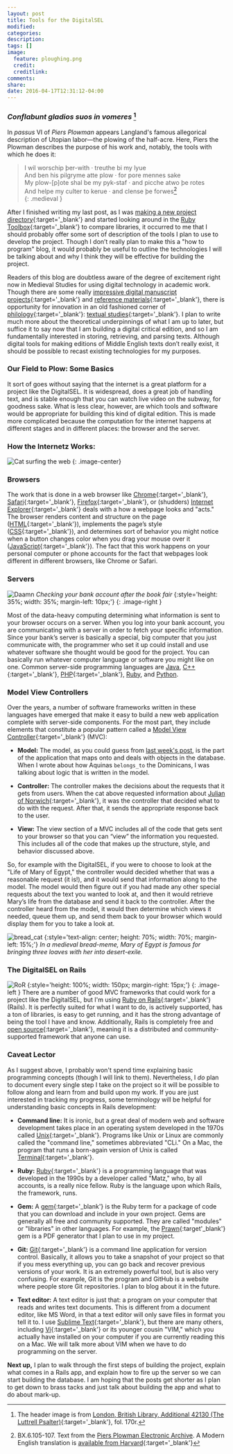 ```yaml
---
layout: post
title: Tools for the DigitalSEL
modified:
categories:
description:
tags: []
image:
  feature: ploughing.png
  credit:
  creditlink:
comments:
share:
date: 2016-04-17T12:31:12-04:00
---
```


### *Conflabunt gladios suos in vomeres* [^1]

In *passus* VI of *Piers Plowman* appears Langland's famous allegorical description of Utopian labor&mdash;the plowing of the half-acre. Here, Piers the Plowman describes the purpose of his work and, notably, the tools with which he does it:

>I wil worschip þer-with · treuthe bi my lyue  
And ben his pilgryme atte plow · for pore mennes sake  
My plow-[p]ote shal be my pyk-staf · and picche atwo þe rotes  
And helpe my culter to kerue · and clense þe forwes[^2]  
{: .medieval }

After I finished writing my last post, as I was [making a new project directory](https://en.wikipedia.org/wiki/Mkdir){:target='_blank'} and started looking around in the [Ruby Toolbox](https://www.ruby-toolbox.com/){:target='_blank'} to compare libraries, it occurred to me that I should probably offer some sort of description of the tools I plan to use to develop the project. Though I don’t really plan to make this a "how to program" blog, it would probably be useful to outline the technologies I will be talking about and why I think they will be effective for building the project.

Readers of this blog are doubtless aware of the degree of excitement right now in Medieval Studies for using digital technology in academic work. Though there are some really [impressive digital manuscript projects](http://www.bl.uk/manuscripts/Default.aspx){:target='_blank'} and [reference materials](http://quod.lib.umich.edu/m/med/){:target='_blank'}, there is opportunity for innovation in an old fashioned corner of [philology](https://en.wikipedia.org/wiki/Philology){:target='_blank'}: [textual studies](https://en.wikipedia.org/wiki/Textual_criticism){:target='_blank'}. I plan to write much more about the theoretical underpinnings of what I am up to later, but suffice it to say now that I am building a digital critical edition, and so I am fundamentally interested in storing, retrieving, and parsing texts. Although digital tools for making editions of Middle English texts don’t really exist, it should be possible to recast existing technologies for my purposes.

### Our Field to Plow: Some Basics

It sort of goes without saying that the internet is a great platform for a project like the DigitalSEL. It is widespread, does a great job of handling text, and is stable enough that you can watch live video on the subway, for goodness sake. What is less clear, however, are which tools and software would be appropriate for building this kind of digital edition. This is made more complicated because the computation for the internet happens at different stages and in different places: the browser and the server.


### How the Internetz Works:

![Cat surfing the web]({{site.url}}/images/internetz.png)
{: .image-center}

### Browsers
The work that is done in a web browser like [Chrome](https://www.google.com/chrome/browser/desktop/){:target='_blank'}, [Safari](http://www.apple.com/safari/){:target='_blank'}, [Firefox](https://www.mozilla.org/en-US/firefox/new/){:target='_blank'}, or (shudders) [Internet Explorer](https://en.wikipedia.org/wiki/Hamster_wheel){:target='_blank'} deals with a how a webpage looks and "acts." The browser renders content and structure on the page ([HTML](https://en.wikipedia.org/wiki/HTML){:target='_blank'}), implements the page’s style ([CSS](https://en.wikipedia.org/wiki/Cascading_Style_Sheets){:target='_blank'}), and determines sort of behavior you might notice when a button changes color when you drag your mouse over it ([JavaScript](https://en.wikipedia.org/wiki/JavaScript){:target='_blank'}). The fact that this work happens on your personal computer or phone accounts for the fact that webpages look different in different browsers, like Chrome or Safari.

### Servers

![Daamn]({{site.url}}/images/daamn.gif)
*Checking your bank account after the book fair*
{:style='height: 35%; width: 35%; margin-left: 10px;'}
{: .image-right }

Most of the data-heavy computing determining what information is sent to your browser occurs on a server. When you log into your bank account, you are communicating with a server in order to fetch your specific information. Since your bank’s server is basically a special, big computer that you just communicate with, the programmer who set it up could install and use whatever software she thought would be good for the project. You can basically run whatever computer language or software you might like on one. Common server-side programming languages are [Java](https://en.wikipedia.org/wiki/Java_(programming_language){:target='_blank'}), [C++](https://en.wikipedia.org/wiki/C%2B%2B){:target='_blank'}, [PHP](https://en.wikipedia.org/wiki/PHP){:target='_blank'}, [Ruby](https://en.wikipedia.org/wiki/Ruby_(programming_language){:target='_blank'}), and [Python](https://en.wikipedia.org/wiki/Python_(programming_language){:target='_blank'}).

### Model View Controllers
Over the years, a number of software frameworks written in these languages have emerged that make it easy to build a new web application complete with server-side components. For the most part, they include elements that constitute a popular pattern called a [Model View Controller](https://en.wikipedia.org/wiki/Model%E2%80%93view%E2%80%93controller){:target='_blank'} (MVC):

* **Model:** The model, as you could guess from [last week's post]({{site.url}}/data-modeling-for-the-digitalsel/), is the part of the application that maps onto and deals with objects in the database. When I wrote about how Aquinas `belongs_to` the Dominicans, I was talking about logic that is written in the model.

* **Controller:** The controller makes the decisions about the requests that it gets from users. When the cat above requested information about [Julian of Norwich](https://en.wikipedia.org/wiki/Julian_of_Norwich){:target='_blank'}, it was the controller that decided what to do with the request. After that, it sends the appropriate response back to the user.

* **View:** The view section of a MVC includes all of the code that gets sent to your browser so that you can “view” the information you requested. This includes all of the code that makes up the structure, style, and behavior discussed above.

So, for example with the DigitalSEL, if you were to choose to look at the "Life of Mary of Egypt," the controller would decided whether that was a reasonable request (it is!), and it would send that information along to the model. The model would then figure out if you had made any other special requests about the text you wanted to look at, and then it would retrieve Mary’s life from the database and send it back to the controller. After the controller heard from the model, it would then determine which views it needed, queue them up, and send them back to your browser which would display them for you to take a look at.

![bread_cat]({{site.url}}/images/bread_meme.jpg)
{:style='text-align: center; height: 70%; width: 70%; margin-left: 15%;'}
*In a medieval bread-meme, Mary of Egypt is famous for bringing three loaves with her into desert-exile.*

### The DigitalSEL on Rails
![RoR]({{site.url}}/images/rails-logo.svg)
{:style='height: 100%; width: 150px; margin-right: 15px;'}
{: .image-left }
There are a number of good MVC frameworks that could work for a project like the DigitalSEL, but I'm using [Ruby on Rails](http://rubyonrails.org/){:target='_blank'} (Rails). It is perfectly suited for what I want to do, is actively supported, has a ton of libraries, is easy to get running, and it has the strong advantage of being the tool I have and know. Additionally, Rails is completely free and [open source](https://en.wikipedia.org/wiki/Open-source_software){:target='_blank'}, meaning it is a distributed and community-supported framework that anyone can use.


### Caveat Lector

As I suggest above, I probably won't spend time explaining basic programming concepts (though I will link to them). Nevertheless, I *do* plan to document every single step I take on the project so it will be possible to follow along and learn from and build upon my work. If you are just interested in tracking my progress, some terminology will be helpful for understanding basic concepts in Rails development:

* **Command line:** It is ironic, but a great deal of modern web and software development takes place in an operating system developed in the 1970s called [Unix](https://en.wikipedia.org/wiki/Unix){:target='_blank'}. Programs like Unix or Linux are commonly called the "command line," sometimes abbreviated "CLi." On a Mac, the program that runs a born-again version of Unix is called [Terminal](https://en.wikipedia.org/wiki/Terminal_(OS_X)){:target='_blank'}.

* **Ruby:** [Ruby](https://www.ruby-lang.org/en/){:target='_blank'} is a programming language that was developed in the 1990s by a developer called "Matz," who, by all accounts, is a really nice fellow. Ruby is the language upon which Rails, the framework, runs.

* **Gem:** A [gem](https://rubygems.org/){:target='_blank'} is the Ruby term for a package of code that you can download and include in your own project. Gems are generally all free and community supported. They are called "modules" or "libraries" in other languages. For example, the [Prawn](https://github.com/prawnpdf/prawn){:target'_blank'} gem is a PDF generator that I plan to use in my project.

* **Git:** [Git](https://git-scm.com/){:target='_blank'} is a command line application for version control. Basically, it allows you to take a snapshot of your project so that if you mess everything up, you can go back and recover previous versions of your work. It is an extremely powerful tool, but is also very confusing. For example, Git is the program and GitHub is a website where people store Git repositories. I plan to blog about it in the future.

* **Text editor:** A text editor is just that: a program on your computer that reads and writes text documents. This is different from a document editor, like MS Word, in that a text editor will only save files in format you tell it to. I use [Sublime Text](https://www.subimetext.com/){:target='_blank'}, but there are many others, including [Vi](https://en.wikipedia.org/wiki/Vi){:target='_blank'} or its younger cousin "VIM," which you actually have installed on your computer if you are currently reading this on a Mac. We will talk more about VIM when we have to do programming on the server.

**Next up,** I plan to walk through the first steps of building the project, explain what comes in a Rails app, and explain how to fire up the server so we can start building the database. I am hoping that the posts get shorter as I plan to get down to brass tacks and just talk about building the app and what to do about mark-up.

[^1]: The header image is from [London, British Library, Additional 42130 (The Luttrell Psalter)](http://www.bl.uk/manuscripts/FullDisplay.aspx?ref=Add_MS_42130){:target='_blank'}, fol. 170r.
[^2]: BX.6.105-107. Text from the [Piers Plowman Electronic Archive](http://piers.iath.virginia.edu/exist/piers/crit/docs/B/Bx/6/critical/0). A Modern English translation is [available from Harvard](http://sites.fas.harvard.edu/~chaucer/special/authors/langland/pp-pass6.html){:target='_blank'}
